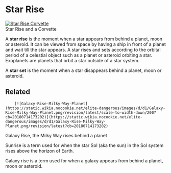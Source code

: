 # Star Rise
[![Star Rise Corvette](https://static.wikia.nocookie.net/elite-dangerous/images/d/d0/Star_Rise_Corvette.jpg/revision/latest/scale-to-width-down/300?cb=20170527071856)](https://static.wikia.nocookie.net/elite-dangerous/images/d/d0/Star_Rise_Corvette.jpg/revision/latest?cb=20170527071856) 	 		 			 		 		 		 			
Star Rise and a Corvette
 		 	 

A **star rise** is the moment when a star appears from behind a planet, moon or asteroid. It can be viewed from space by having a ship in front of a planet and wait till the star appears. A star rises and sets according to the orbital period of a celestial object such as a planet or asteroid orbiting a star. Exoplanets are planets that orbit a star outside of a star system.

A **star set** is the moment when a star disappears behind a planet, moon or asteroid.

## Related

 	 	[![Galaxy-Rise-Milky-Way-Planet](https://static.wikia.nocookie.net/elite-dangerous/images/d/d1/Galaxy-Rise-Milky-Way-Planet.png/revision/latest/scale-to-width-down/200?cb=20180714173202)](https://static.wikia.nocookie.net/elite-dangerous/images/d/d1/Galaxy-Rise-Milky-Way-Planet.png/revision/latest?cb=20180714173202) 	 		 			 		 		 		 			
Galaxy Rise, the Milky Way rises behind a planet
 		 	 
Sunrise is a term used for when the star Sol (aka the sun) in the Sol system rises above the horizon of Earth.

Galaxy rise is a term used for when a galaxy appears from behind a planet, moon or asteroid.